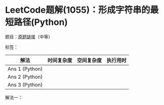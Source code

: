 # LeetCode题解(1055)：形成字符串的最短路径(Python)

题目：[原题链接](https://leetcode-cn.com/problems/shortest-way-to-form-string/)（中等）

标签：

| 解法           | 时间复杂度 | 空间复杂度 | 执行用时 |
| -------------- | ---------- | ---------- | -------- |
| Ans 1 (Python) |            |            |          |
| Ans 2 (Python) |            |            |          |
| Ans 3 (Python) |            |            |          |

解法一：

